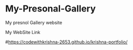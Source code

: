 # My-Presonal-Gallery
My presnol Gallery website

My WebSite Link

#https://codewithkrishna-2653.github.io/krishna-portfolio/
